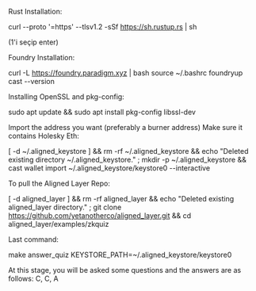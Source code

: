 Rust Installation:

curl --proto '=https' --tlsv1.2 -sSf https://sh.rustup.rs | sh

(1'i seçip enter)


Foundry Installation:

curl -L https://foundry.paradigm.xyz | bash
source ~/.bashrc
foundryup
cast --version


Installing OpenSSL and pkg-config:

sudo apt update && sudo apt install pkg-config libssl-dev


Import the address you want (preferably a burner address) Make sure it contains Holesky Eth:

[ -d ~/.aligned_keystore ] && rm -rf ~/.aligned_keystore && echo "Deleted existing directory ~/.aligned_keystore." ; mkdir -p ~/.aligned_keystore && cast wallet import ~/.aligned_keystore/keystore0 --interactive



To pull the Aligned Layer Repo:

[ -d aligned_layer ] && rm -rf aligned_layer && echo "Deleted existing aligned_layer directory." ; git clone https://github.com/yetanotherco/aligned_layer.git && cd aligned_layer/examples/zkquiz


Last command:


make answer_quiz KEYSTORE_PATH=~/.aligned_keystore/keystore0



At this stage, you will be asked some questions and the answers are as follows: C, C, A


